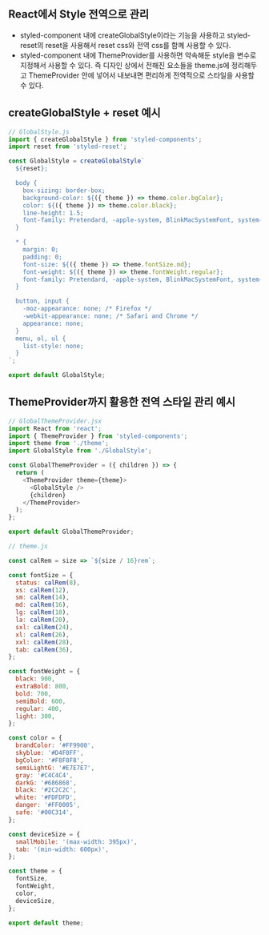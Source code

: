 ## React에서 Style 전역으로 관리
- styled-component 내에 createGlobalStyle이라는 기능을 사용하고 styled-reset의 reset을 사용해서 reset css와 전역 css를 함꼐 사용할 수 있다.
- styled-component 내에 ThemeProvider를 사용하면 약속해둔 style을 변수로 지정해서 사용할 수 있다. 즉 디자인 상에서 전해진 요소들을 theme.js에 정리해두고 ThemeProvider 안에 넣어서 내보내면 편리하게 전역적으로 스타일을 사용할 수 있다.

## createGlobalStyle + reset 예시
```javascript
// GlobalStyle.js
import { createGlobalStyle } from 'styled-components';
import reset from 'styled-reset';

const GlobalStyle = createGlobalStyle`
  ${reset};

  body {
    box-sizing: border-box;
    background-color: ${({ theme }) => theme.color.bgColor};
    color: ${({ theme }) => theme.color.black};
    line-height: 1.5;
    font-family: Pretendard, -apple-system, BlinkMacSystemFont, system-ui, Roboto, 'Helvetica Neue', 'Segoe UI', 'Apple SD Gothic Neo', 'Noto Sans KR', 'Malgun Gothic', sans-serif;
  }

  * {
    margin: 0;
    padding: 0;
    font-size: ${({ theme }) => theme.fontSize.md};
    font-weight: ${({ theme }) => theme.fontWeight.regular};
    font-family: Pretendard, -apple-system, BlinkMacSystemFont, system-ui, Roboto, 'Helvetica Neue', 'Segoe UI', 'Apple SD Gothic Neo', 'Noto Sans KR', 'Malgun Gothic', sans-serif;
  }

  button, input {
    -moz-appearance: none; /* Firefox */
    -webkit-appearance: none; /* Safari and Chrome */
    appearance: none;
  }
  menu, ol, ul {
    list-style: none;
  }
`;

export default GlobalStyle;
```

## ThemeProvider까지 활용한 전역 스타일 관리 예시
```javascript
// GlobalThemeProvider.jsx
import React from 'react';
import { ThemeProvider } from 'styled-components';
import theme from './theme';
import GlobalStyle from './GlobalStyle';

const GlobalThemeProvider = ({ children }) => {
  return (
    <ThemeProvider theme={theme}>
      <GlobalStyle />
      {children}
    </ThemeProvider>
  );
};

export default GlobalThemeProvider;

// theme.js

const calRem = size => `${size / 16}rem`;

const fontSize = {
  status: calRem(8),
  xs: calRem(12),
  sm: calRem(14),
  md: calRem(16),
  lg: calRem(18),
  la: calRem(20),
  sxl: calRem(24),
  xl: calRem(26),
  xxl: calRem(28),
  tab: calRem(36),
};

const fontWeight = {
  black: 900,
  extraBold: 800,
  bold: 700,
  semiBold: 600,
  regular: 400,
  light: 300,
};

const color = {
  brandColor: '#FF9900',
  skyblue: '#D4F0FF',
  bgColor: '#F8F8F8',
  semiLightG: '#E7E7E7',
  gray: '#C4C4C4',
  darkG: '#686868',
  black: '#2C2C2C',
  white: '#FDFDFD',
  danger: '#FF0005',
  safe: '#00C314',
};

const deviceSize = {
  smallMobile: '(max-width: 395px)',
  tab: '(min-width: 600px)',
};

const theme = {
  fontSize,
  fontWeight,
  color,
  deviceSize,
};

export default theme;
```
